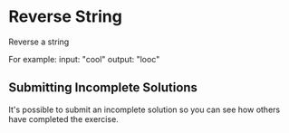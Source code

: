 # Reverse String
Reverse a string

For example:
input: "cool"
output: "looc"

## Submitting Incomplete Solutions
It's possible to submit an incomplete solution so you can see how others have completed the exercise.

